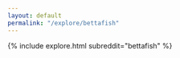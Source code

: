 ```yaml
---
layout: default
permalink: "/explore/bettafish"
---
```


<link rel="stylesheet" type="text/css" href="/static/css/explore.css">
{% include explore.html subreddit="bettafish" %}
